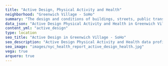 ```yaml
---
title: "Active Design, Physical Activity and Health"
neighborhood: "Greenwich Village - SoHo"
summary: "The design and conditions of buildings, streets, public transportation and parks influence physical activity, use of active transportation and other healthy behavior. A neighborhood's features can also impact the safety of its residents."
data_json: "Active Design Physical Activity and Health in Greenwich Village - SoHo"
content_yml: "active_design"
type: location
seo_title: "Active Design in Greenwich Village - SoHo"
seo_description: "Active Design Physical Activity and Health data profile for the Greenwich Village - SoHo neighborhood of NYC."
seo_image: "images/nyc_health_report_active_design_health.jpg"
vega: true
arquero: true
---
```

